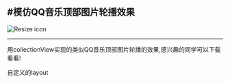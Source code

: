 #模仿QQ音乐顶部图片轮播效果
---
![Resize icon](https://github.com/zhouxubin/collectionView-layout/blob/master/CollectionViewDemo.gif)

---
用collectionView实现的类似QQ音乐顶部图片轮播的效果,感兴趣的同学可以下载看看!

自定义的layout
